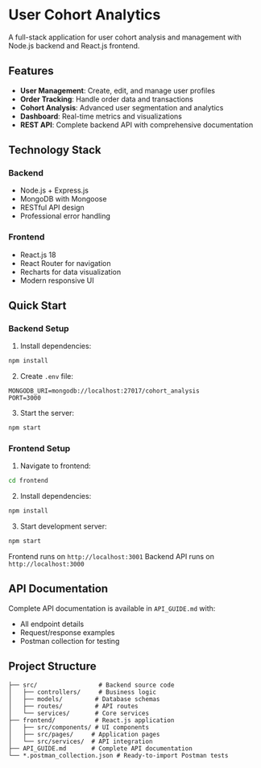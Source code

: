# User Cohort Analytics

A full-stack application for user cohort analysis and management with Node.js backend and React.js frontend.

## Features

- **User Management**: Create, edit, and manage user profiles
- **Order Tracking**: Handle order data and transactions
- **Cohort Analysis**: Advanced user segmentation and analytics
- **Dashboard**: Real-time metrics and visualizations
- **REST API**: Complete backend API with comprehensive documentation

## Technology Stack

### Backend

- Node.js + Express.js
- MongoDB with Mongoose
- RESTful API design
- Professional error handling

### Frontend

- React.js 18
- React Router for navigation
- Recharts for data visualization
- Modern responsive UI

## Quick Start

### Backend Setup

1. Install dependencies:

```bash
npm install
```

2. Create `.env` file:

```
MONGODB_URI=mongodb://localhost:27017/cohort_analysis
PORT=3000
```

3. Start the server:

```bash
npm start
```

### Frontend Setup

1. Navigate to frontend:

```bash
cd frontend
```

2. Install dependencies:

```bash
npm install
```

3. Start development server:

```bash
npm start
```

Frontend runs on `http://localhost:3001`
Backend API runs on `http://localhost:3000`

## API Documentation

Complete API documentation is available in `API_GUIDE.md` with:

- All endpoint details
- Request/response examples
- Postman collection for testing

## Project Structure

```
├── src/                 # Backend source code
│   ├── controllers/     # Business logic
│   ├── models/         # Database schemas
│   ├── routes/         # API routes
│   └── services/       # Core services
├── frontend/           # React.js application
│   ├── src/components/ # UI components
│   ├── src/pages/     # Application pages
│   └── src/services/  # API integration
├── API_GUIDE.md       # Complete API documentation
└── *.postman_collection.json # Ready-to-import Postman tests
```
